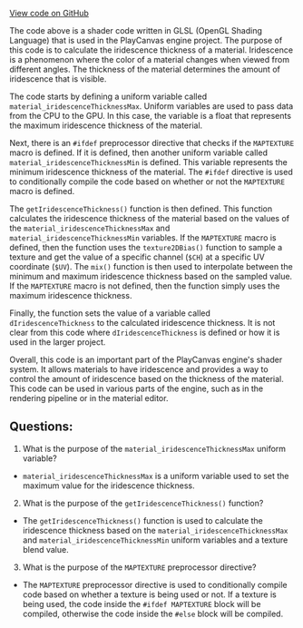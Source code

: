 [View code on GitHub](https://github.com/playcanvas/engine/src/scene/shader-lib/chunks/standard/frag/iridescenceThickness.js)

The code above is a shader code written in GLSL (OpenGL Shading Language) that is used in the PlayCanvas engine project. The purpose of this code is to calculate the iridescence thickness of a material. Iridescence is a phenomenon where the color of a material changes when viewed from different angles. The thickness of the material determines the amount of iridescence that is visible.

The code starts by defining a uniform variable called `material_iridescenceThicknessMax`. Uniform variables are used to pass data from the CPU to the GPU. In this case, the variable is a float that represents the maximum iridescence thickness of the material.

Next, there is an `#ifdef` preprocessor directive that checks if the `MAPTEXTURE` macro is defined. If it is defined, then another uniform variable called `material_iridescenceThicknessMin` is defined. This variable represents the minimum iridescence thickness of the material. The `#ifdef` directive is used to conditionally compile the code based on whether or not the `MAPTEXTURE` macro is defined.

The `getIridescenceThickness()` function is then defined. This function calculates the iridescence thickness of the material based on the values of the `material_iridescenceThicknessMax` and `material_iridescenceThicknessMin` variables. If the `MAPTEXTURE` macro is defined, then the function uses the `texture2DBias()` function to sample a texture and get the value of a specific channel (`$CH`) at a specific UV coordinate (`$UV`). The `mix()` function is then used to interpolate between the minimum and maximum iridescence thickness based on the sampled value. If the `MAPTEXTURE` macro is not defined, then the function simply uses the maximum iridescence thickness.

Finally, the function sets the value of a variable called `dIridescenceThickness` to the calculated iridescence thickness. It is not clear from this code where `dIridescenceThickness` is defined or how it is used in the larger project.

Overall, this code is an important part of the PlayCanvas engine's shader system. It allows materials to have iridescence and provides a way to control the amount of iridescence based on the thickness of the material. This code can be used in various parts of the engine, such as in the rendering pipeline or in the material editor.
## Questions: 
 1. What is the purpose of the `material_iridescenceThicknessMax` uniform variable?
- `material_iridescenceThicknessMax` is a uniform variable used to set the maximum value for the iridescence thickness.

2. What is the purpose of the `getIridescenceThickness()` function?
- The `getIridescenceThickness()` function is used to calculate the iridescence thickness based on the `material_iridescenceThicknessMax` and `material_iridescenceThicknessMin` uniform variables and a texture blend value.

3. What is the purpose of the `MAPTEXTURE` preprocessor directive?
- The `MAPTEXTURE` preprocessor directive is used to conditionally compile code based on whether a texture is being used or not. If a texture is being used, the code inside the `#ifdef MAPTEXTURE` block will be compiled, otherwise the code inside the `#else` block will be compiled.